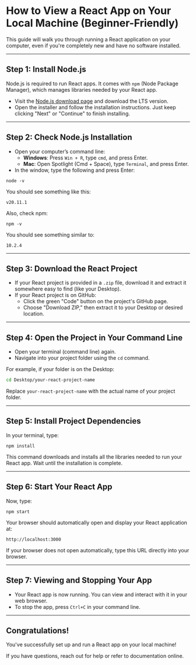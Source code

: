 # How to View a React App on Your Local Machine (Beginner-Friendly)

This guide will walk you through running a React application on your computer, even if you're completely new and have no software installed.

---

## Step 1: Install Node.js

Node.js is required to run React apps. It comes with `npm` (Node Package Manager), which manages libraries needed by your React app.

- Visit the [Node.js download page](https://nodejs.org/en/download/) and download the LTS version.
- Open the installer and follow the installation instructions. Just keep clicking "Next" or "Continue" to finish installing.

---

## Step 2: Check Node.js Installation

- Open your computer’s command line:
  - **Windows**: Press `Win + R`, type `cmd`, and press Enter.
  - **Mac**: Open Spotlight (Cmd + Space), type `Terminal`, and press Enter.
- In the window, type the following and press Enter:

```
node -v
```

You should see something like this:
```
v20.11.1
```

Also, check npm:

```
npm -v
```

You should see something similar to:
```
10.2.4
```

---

## Step 3: Download the React Project

- If your React project is provided in a `.zip` file, download it and extract it somewhere easy to find (like your Desktop).
- If your React project is on GitHub:
  - Click the green "Code" button on the project's GitHub page.
  - Choose "Download ZIP," then extract it to your Desktop or desired location.

---

## Step 4: Open the Project in Your Command Line

- Open your terminal (command line) again.
- Navigate into your project folder using the `cd` command.

For example, if your folder is on the Desktop:

```bash
cd Desktop/your-react-project-name
```

Replace `your-react-project-name` with the actual name of your project folder.

---

## Step 5: Install Project Dependencies

In your terminal, type:

```
npm install
```

This command downloads and installs all the libraries needed to run your React app. Wait until the installation is complete.

---

## Step 6: Start Your React App

Now, type:

```
npm start
```

Your browser should automatically open and display your React application at:

```
http://localhost:3000
```

If your browser does not open automatically, type this URL directly into your browser.

---

## Step 7: Viewing and Stopping Your App

- Your React app is now running. You can view and interact with it in your web browser.
- To stop the app, press `Ctrl+C` in your command line.

---

## Congratulations!

You've successfully set up and run a React app on your local machine!

If you have questions, reach out for help or refer to documentation online.

